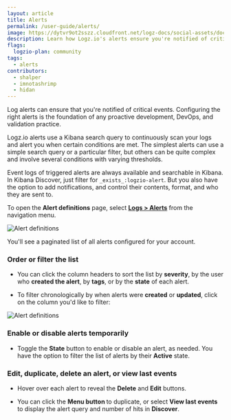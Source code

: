 ```yaml
---
layout: article
title: Alerts
permalink: /user-guide/alerts/
image: https://dytvr9ot2sszz.cloudfront.net/logz-docs/social-assets/docs-social.jpg
description: Learn how Logz.io's alerts ensure you're notified of critical events
flags:
  logzio-plan: community
tags:
  - alerts
contributors:
  - shalper
  - imnotashrimp
  - hidan
---
```



Log alerts can ensure that you're notified of critical events. Configuring the right alerts is the foundation of any proactive development, DevOps, and validation practice.

Logz.io alerts use a Kibana search query to continuously scan your logs and alert you when certain conditions are met. The simplest alerts can use a simple search query or a particular filter, but others can be quite complex and involve several conditions with varying thresholds.

Event logs of triggered alerts are always available and searchable in Kibana. In Kibana Discover, just filter for `_exists_:logzio-alert`. But you also have the option to add notifications, and control their contents, format, and who they are sent to.

To open the **Alert definitions** page,
select [**Logs > Alerts**](https://app.logz.io/#/dashboard/triggers/alert-definitions)
from the navigation menu.

![Alert definitions](https://dytvr9ot2sszz.cloudfront.net/logz-docs/alerts/alerts-main-march-2022.png)

You'll see a paginated list of all alerts configured for your account.


### Order or filter the list

* You can click the column headers to sort the list by **severity**, by the user who **created the alert**, by **tags**, or by the **state** of each alert. 

* To filter chronologically by when alerts were **created** or **updated**, click on the column you'd like to filter:

![Alert definitions](https://dytvr9ot2sszz.cloudfront.net/logz-docs/alerts/alerts-updated-by-screenshot.png)

### Enable or disable alerts temporarily

* Toggle the **State** button to enable or disable an alert, as needed. You have the option to filter the list of alerts by their **Active** state.


### Edit, duplicate, delete an alert, or view last events

* Hover over each alert to reveal the **Delete** and **Edit** buttons.

* You can click the **Menu button <i class="li li-ellipsis-v"></i>** to duplicate, or select **View last events** to display the alert query and number of hits in **Discover**.
